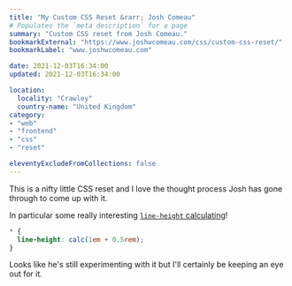 ```yaml
---
title: "My Custom CSS Reset &rarr; Josh Comeau"
# Populates the `meta description` for a page
summary: "Custom CSS reset from Josh Comeau."
bookmarkExternal: "https://www.joshwcomeau.com/css/custom-css-reset/"
bookmarkLabel: "www.joshwcomeau.com"

date: 2021-12-03T16:34:00
updated: 2021-12-03T16:34:00

location:
  locality: "Crawley"
  country-name: "United Kingdom"
category:
- "web"
- "frontend"
- "css"
- "reset"

eleventyExcludeFromCollections: false
---
```


This is a nifty little CSS reset and I love the thought process Josh has gone through to come up with it.

In particular some really interesting [`line-height` calculating](https://www.joshwcomeau.com/css/custom-css-reset/#digit-tweaking-line-height)!

```css
* {
  line-height: calc(1em + 0.5rem);
}
```

Looks like he's still experimenting with it but I'll certainly be keeping an eye out for it.
